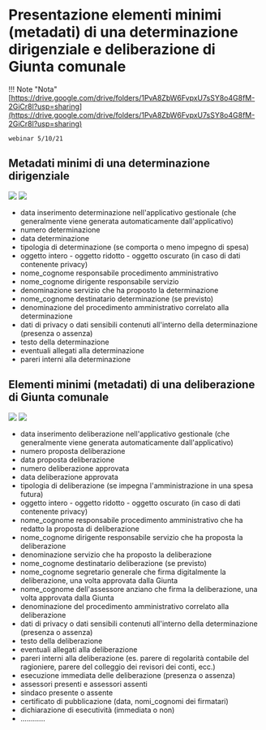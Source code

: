 
# Presentazione elementi minimi (metadati) di una determinazione dirigenziale e deliberazione di Giunta comunale

!!! Note "Nota"
    [https://drive.google.com/drive/folders/1PvA8ZbW6FvpxU7sSY8o4G8fM-2GiCr8l?usp=sharing](https://drive.google.com/drive/folders/1PvA8ZbW6FvpxU7sSY8o4G8fM-2GiCr8l?usp=sharing)
    
    webinar 5/10/21


## Metadati minimi di una determinazione dirigenziale

![](https://user-images.githubusercontent.com/3757525/140091925-e05ae644-3ba5-4962-b081-7de2e9ae7dcb.png)
![](https://user-images.githubusercontent.com/3757525/140092545-3b1dce7e-0ad1-4e28-88b4-42862e3665eb.png)

- data inserimento determinazione nell'applicativo gestionale (che generalmente viene generata automaticamente dall'applicativo)
- numero determinazione
- data determinazione
- tipologia di determinazione (se comporta o meno impegno di spesa)
- oggetto intero - oggetto ridotto - oggetto oscurato (in caso di dati contenente privacy)
- nome_cognome responsabile procedimento amministrativo
- nome_cognome dirigente responsabile servizio
- denominazione servizio che ha proposto la determinazione
- nome_cognome destinatario determinazione (se previsto)
- denominazione del procedimento amministrativo correlato alla determinazione
- dati di privacy o dati sensibili contenuti all'interno della determinazione (presenza o assenza)
- testo della determinazione
- eventuali allegati alla determinazione
- pareri interni alla determinazione


## Elementi minimi (metadati) di una deliberazione di Giunta comunale

![](https://user-images.githubusercontent.com/42996217/141310385-537399a8-b98c-44c8-8ea7-bb228ecec6e8.png)
![](https://user-images.githubusercontent.com/42996217/141310437-cca4ce4d-f4b2-414d-a307-ba82f281ce88.png)

- data inserimento deliberazione nell'applicativo gestionale (che generalmente viene generata automaticamente dall'applicativo)
- numero proposta deliberazione
- data proposta deliberazione
- numero deliberazione approvata
- data deliberazione approvata
- tipologia di deliberazione (se impegna l'amministrazione in una spesa futura)
- oggetto intero - oggetto ridotto - oggetto oscurato (in caso di dati contenente privacy)
- nome_cognome responsabile procedimento amministrativo che ha redatto la proposta di deliberazione
- nome_cognome dirigente responsabile servizio che ha proposta la deliberazione
- denominazione servizio che ha proposto la deliberazione
- nome_cognome destinatario deliberazione (se previsto)
- nome_cognome segretario generale che firma digitalmente la deliberazione, una volta approvata dalla Giunta
- nome_cognome dell'assessore anziano che firma la deliberazione, una volta approvata dalla Giunta
- denominazione del procedimento amministrativo correlato alla deliberazione
- dati di privacy o dati sensibili contenuti all'interno della determinazione (presenza o assenza)
- testo della deliberazione
- eventuali allegati alla deliberazione
- pareri interni alla deliberazione (es. parere di regolarità contabile del ragioniere, parere del colleggio dei revisori dei conti, ecc.)
- esecuzione immediata delle deliberazione (presenza o assenza)
- assessori presenti e assessori assenti
- sindaco presente o assente
- certificato di pubblicazione (data, nomi_cognomi dei firmatari)
- dichiarazione di esecutività (immediata o non)
- ............
